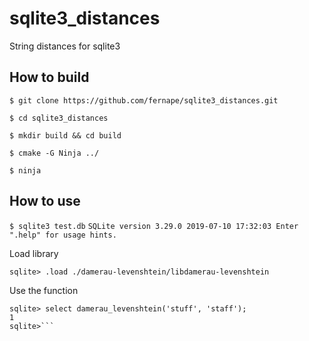 # sqlite3_distances
String distances for sqlite3

## How to build
`$ git clone https://github.com/fernape/sqlite3_distances.git`

`$ cd sqlite3_distances`

`$ mkdir build && cd build`

`$ cmake -G Ninja ../`

`$ ninja`

## How to use

`$ sqlite3 test.db`
`SQLite version 3.29.0 2019-07-10 17:32:03
Enter ".help" for usage hints.`

Load library

`sqlite> .load ./damerau-levenshtein/libdamerau-levenshtein`

Use the function

```sqlite
sqlite> select damerau_levenshtein('stuff', 'staff');
1
sqlite>```
